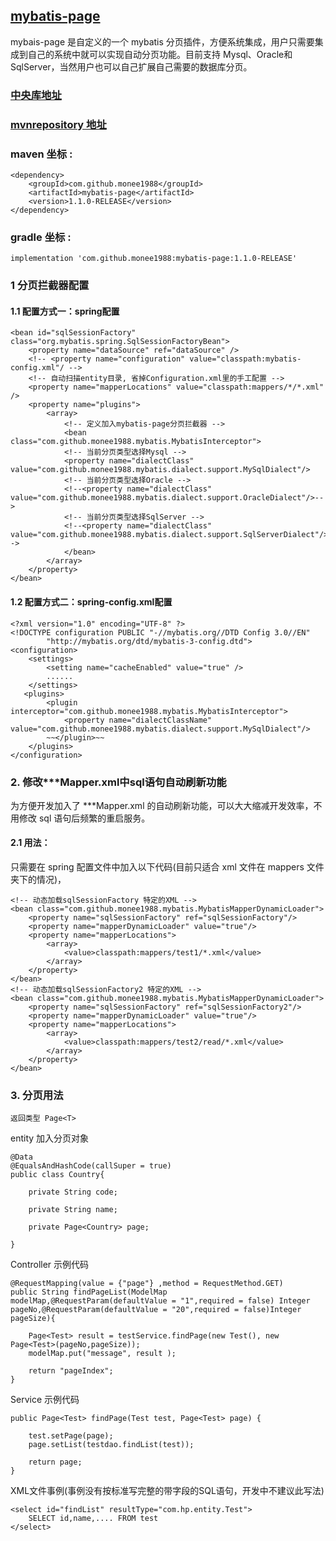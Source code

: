 ## [mybatis-page](https://github.com/monee1988/mybatis-page)

mybais-page 是自定义的一个 mybatis 分页插件，方便系统集成，用户只需要集成到自己的系统中就可以实现自动分页功能。目前支持 Mysql、Oracle和SqlServer，当然用户也可以自己扩展自己需要的数据库分页。

### [中央库地址](https://search.maven.org/artifact/com.github.monee1988/mybatis-page/1.1.0-RELEASE/jar)
### [mvnrepository 地址](http://mvnrepository.com/artifact/com.github.monee1988/mybatis-page)
### maven 坐标 :

```
<dependency>
    <groupId>com.github.monee1988</groupId>
    <artifactId>mybatis-page</artifactId>
    <version>1.1.0-RELEASE</version>
</dependency>
```
### gradle 坐标 :
```
implementation 'com.github.monee1988:mybatis-page:1.1.0-RELEASE'
```

### 1 分页拦截器配置

#### 1.1 配置方式一：spring配置
```
<bean id="sqlSessionFactory" class="org.mybatis.spring.SqlSessionFactoryBean">
    <property name="dataSource" ref="dataSource" />
    <!-- <property name="configuration" value="classpath:mybatis-config.xml"/ -->
    <!-- 自动扫描entity目录, 省掉Configuration.xml里的手工配置 -->
    <property name="mapperLocations" value="classpath:mappers/*/*.xml" />
    <property name="plugins">
        <array>
            <!-- 定义加入mybatis-page分页拦截器 -->
            <bean class="com.github.monee1988.mybatis.MybatisInterceptor">
            <!-- 当前分页类型选择Mysql -->
            <property name="dialectClass" value="com.github.monee1988.mybatis.dialect.support.MySqlDialect"/>
            <!-- 当前分页类型选择Oracle -->
            <!--<property name="dialectClass" value="com.github.monee1988.mybatis.dialect.support.OracleDialect"/>-->
            <!-- 当前分页类型选择SqlServer -->
            <!--<property name="dialectClass" value="com.github.monee1988.mybatis.dialect.support.SqlServerDialect"/>-->
            </bean>
        </array>
    </property>
</bean>
```
#### 1.2 配置方式二：spring-config.xml配置

```
<?xml version="1.0" encoding="UTF-8" ?>
<!DOCTYPE configuration PUBLIC "-//mybatis.org//DTD Config 3.0//EN"
        "http://mybatis.org/dtd/mybatis-3-config.dtd">
<configuration>
    <settings>
        <setting name="cacheEnabled" value="true" />
		......
    </settings>
   <plugins>
        <plugin interceptor="com.github.monee1988.mybatis.MybatisInterceptor">
            <property name="dialectClassName" value="com.github.monee1988.mybatis.dialect.support.MySqlDialect"/>
        ~~</plugin>~~
    </plugins>
</configuration>
```



### 2.  修改***Mapper.xml中sql语句自动刷新功能

为方便开发加入了 ***Mapper.xml 的自动刷新功能，可以大大缩减开发效率，不用修改 sql 语句后频繁的重启服务。
#### 2.1 用法：
只需要在 spring 配置文件中加入以下代码(目前只适合 xml 文件在 mappers 文件夹下的情况)，


```
<!-- 动态加载sqlSessionFactory 特定的XML -->
<bean class="com.github.monee1988.mybatis.MybatisMapperDynamicLoader">
    <property name="sqlSessionFactory" ref="sqlSessionFactory"/>
    <property name="mapperDynamicLoader" value="true"/>	
    <property name="mapperLocations">
        <array>
            <value>classpath:mappers/test1/*.xml</value>
        </array>
    </property>
</bean>
<!-- 动态加载sqlSessionFactory2 特定的XML -->
<bean class="com.github.monee1988.mybatis.MybatisMapperDynamicLoader">
    <property name="sqlSessionFactory" ref="sqlSessionFactory2"/>
    <property name="mapperDynamicLoader" value="true"/>	
    <property name="mapperLocations">
        <array>
            <value>classpath:mappers/test2/read/*.xml</value>
        </array>
    </property>
</bean>
```

### 3. 分页用法
```
返回类型 Page<T>
```

entity 加入分页对象
```
@Data
@EqualsAndHashCode(callSuper = true)
public class Country{

    private String code;

    private String name;

    private Page<Country> page;
		
}
```

Controller 示例代码

```
@RequestMapping(value = {"page"} ,method = RequestMethod.GET)
public String findPageList(ModelMap modelMap,@RequestParam(defaultValue = "1",required = false) Integer pageNo,@RequestParam(defaultValue = "20",required = false)Integer pageSize){

    Page<Test> result = testService.findPage(new Test(), new Page<Test>(pageNo,pageSize));
    modelMap.put("message", result );
    
    return "pageIndex";
}
```

Service 示例代码

```
public Page<Test> findPage(Test test, Page<Test> page) {
		
    test.setPage(page);
    page.setList(testdao.findList(test));

    return page;
}
```

XML文件事例(事例没有按标准写完整的带字段的SQL语句，开发中不建议此写法)

```
<select id="findList" resultType="com.hp.entity.Test">
    SELECT id,name,.... FROM test
</select>
```
